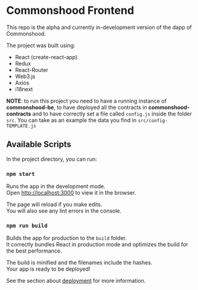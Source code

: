 # Commonshood Frontend

This repo is the alpha and currently in-development version of the dapp of Commonshood.

The project was built using:
- React (create-react-app)
- Redux
- React-Router
- Web3.js
- Axios
- i18next

**NOTE**: to run this project you need to have a running instance of **commonshood-be**, to have deployed all the contracts in **commonshood-contracts** and to have correctly set a file called `config.js` inside the folder `src`. You can take as an example the data you find in `src/config-TEMPLATE.js`


## Available Scripts

In the project directory, you can run:

### `npm start`

Runs the app in the development mode.<br>
Open [http://localhost:3000](http://localhost:3000) to view it in the browser.

The page will reload if you make edits.<br>
You will also see any lint errors in the console.

### `npm run build`

Builds the app for production to the `build` folder.<br>
It correctly bundles React in production mode and optimizes the build for the best performance.

The build is minified and the filenames include the hashes.<br>
Your app is ready to be deployed!

See the section about [deployment](https://facebook.github.io/create-react-app/docs/deployment) for more information.
